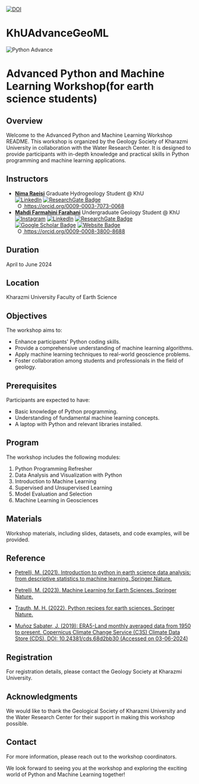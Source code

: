 [![DOI](https://zenodo.org/badge/795745809.svg)](https://zenodo.org/doi/10.5281/zenodo.11472416)
# KhUAdvanceGeoML
![Python Advance](https://github.com/aradfarahani/KhUAdvanceML/assets/90475349/363d39f1-c220-45dc-a3c6-7c9c9b9e3724)
# Advanced Python and Machine Learning Workshop(for earth science students)

## Overview
Welcome to the Advanced Python and Machine Learning Workshop README. This workshop is organized by the Geology Society of Kharazmi University in collaboration with the Water Research Center. It is designed to provide participants with in-depth knowledge and practical skills in Python programming and machine learning applications.

## Instructors
- [**Nima Raeisi**](https://github.com/NimaRaeisi)
Graduate Hydrogeology Student @ KhU<br>
[![LinkedIn](https://img.shields.io/badge/LinkedIn-%230077B5.svg?logo=linkedin&logoColor=white)](https://linkedin.com/in/nimaraeisi)  [![ResearchGate Badge](https://img.shields.io/badge/Research-Gate-9cf)](https://www.researchgate.net/profile/Nima-Raeisi-2)<br>    <a
    id="cy-effective-orcid-url"
    class="underline"
     href="https://orcid.org/0009-0003-7073-0068"
     target="orcid.widget"
     rel="me noopener noreferrer"
     style="vertical-align: top">
     <img
        src="https://orcid.org/sites/default/files/images/orcid_16x16.png"
        style="width: 1em; margin-inline-start: 0.5em"
        alt="ORCID iD icon"/>
      https://orcid.org/0009-0003-7073-0068
    </a>
- [**Mahdi Farmahini Farahani**](https://github.com/aradfarahani)
Undergraduate Geology Student @ KhU <br>
[![Instagram](https://img.shields.io/badge/Instagram-%23E4405F.svg?logo=Instagram&logoColor=white)](https://instagram.com/arad.farahani) [![LinkedIn](https://img.shields.io/badge/LinkedIn-%230077B5.svg?logo=linkedin&logoColor=white)](https://linkedin.com/in/aradfarahani) [![ResearchGate Badge](https://img.shields.io/badge/Research-Gate-9cf)](https://www.researchgate.net/profile/Mahdi-Farmahini-Farahani) [![Google Scholar Badge](https://img.shields.io/badge/Google-Scholar-lightgrey)](https://scholar.google.com/citations?user=kUQR1egAAAAJ&hl=en) [![Website Badge](https://img.shields.io/badge/My-Website-red)](http://mahdifarmahinifarahani.cvbuilder.me/en) <br> <a
    id="cy-effective-orcid-url"
    class="underline"
     href="https://orcid.org/0009-0008-3800-8688"
     target="orcid.widget"
     rel="me noopener noreferrer"
     style="vertical-align: top">
     <img
        src="https://orcid.org/sites/default/files/images/orcid_16x16.png"
        style="width: 1em; margin-inline-start: 0.5em"
        alt="ORCID iD icon"/>
      https://orcid.org/0009-0008-3800-8688
## Duration
April to June 2024

## Location
Kharazmi University Faculty of Earth Science

## Objectives
The workshop aims to:
- Enhance participants' Python coding skills.
- Provide a comprehensive understanding of machine learning algorithms.
- Apply machine learning techniques to real-world geoscience problems.
- Foster collaboration among students and professionals in the field of geology.

## Prerequisites
Participants are expected to have:
- Basic knowledge of Python programming.
- Understanding of fundamental machine learning concepts.
- A laptop with Python and relevant libraries installed.

## Program
The workshop includes the following modules:
1. Python Programming Refresher
2. Data Analysis and Visualization with Python
3. Introduction to Machine Learning
4. Supervised and Unsupervised Learning
5. Model Evaluation and Selection
6. Machine Learning in Geosciences

## Materials
Workshop materials, including slides, datasets, and code examples, will be provided.

## Reference
* [Petrelli, M. (2021). Introduction to python in earth science data analysis: from descriptive statistics to machine learning. Springer Nature.](https://link.springer.com/book/10.1007/978-3-030-78055-5)

* [Petrelli, M. (2023). Machine Learning for Earth Sciences. Springer Nature.](https://www.springerprofessional.de/en/machine-learning-for-earth-sciences/26078378)
  
* [Trauth, M. H. (2022). Python recipes for earth sciences. Springer Nature.](https://link.springer.com/book/10.1007/978-3-031-07719-7)
  
* [Muñoz Sabater, J. (2019): ERA5-Land monthly averaged data from 1950 to present. Copernicus Climate Change Service (C3S) Climate Data Store (CDS). DOI: 10.24381/cds.68d2bb30 (Accessed on 03-06-2024)](https://cds.climate.copernicus.eu/cdsapp#!/dataset/reanalysis-era5-land-monthly-means?tab=overview)
## Registration
For registration details, please contact the Geology Society at Kharazmi University.

## Acknowledgments
We would like to thank the Geological Society of Kharazmi University and the Water Research Center for their support in making this workshop possible.

## Contact
For more information, please reach out to the workshop coordinators.

We look forward to seeing you at the workshop and exploring the exciting world of Python and Machine Learning together!
